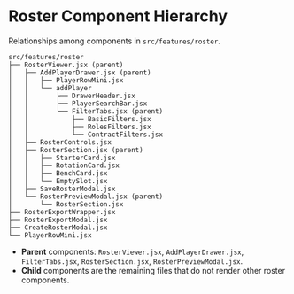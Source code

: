 # Roster Component Hierarchy

Relationships among components in `src/features/roster`.

```
src/features/roster
├── RosterViewer.jsx (parent)
│   ├── AddPlayerDrawer.jsx (parent)
│   │   ├── PlayerRowMini.jsx
│   │   └── addPlayer
│   │       ├── DrawerHeader.jsx
│   │       ├── PlayerSearchBar.jsx
│   │       └── FilterTabs.jsx (parent)
│   │           ├── BasicFilters.jsx
│   │           ├── RolesFilters.jsx
│   │           └── ContractFilters.jsx
│   ├── RosterControls.jsx
│   ├── RosterSection.jsx (parent)
│   │   ├── StarterCard.jsx
│   │   ├── RotationCard.jsx
│   │   ├── BenchCard.jsx
│   │   └── EmptySlot.jsx
│   ├── SaveRosterModal.jsx
│   └── RosterPreviewModal.jsx (parent)
│       └── RosterSection.jsx
├── RosterExportWrapper.jsx
├── RosterExportModal.jsx
├── CreateRosterModal.jsx
└── PlayerRowMini.jsx
```

- **Parent** components: `RosterViewer.jsx`, `AddPlayerDrawer.jsx`, `FilterTabs.jsx`, `RosterSection.jsx`, `RosterPreviewModal.jsx`.
- **Child** components are the remaining files that do not render other roster components.

